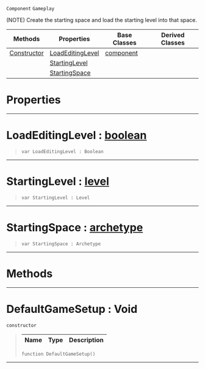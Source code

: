  `Component` `Gameplay`



(NOTE) Create the starting space and load the starting level into that space.

|Methods|Properties|Base Classes|Derived Classes|
|---|---|---|---|
|[ Constructor](https://github.com/dragonCASTjosh/PlasmaDocs/blob/master/code_reference/class_reference/defaultgamesetup.markdown#defaultgamesetup-void)|[ LoadEditingLevel](https://github.com/dragonCASTjosh/PlasmaDocs/blob/master/code_reference/class_reference/defaultgamesetup.markdown#loadeditinglevel-plasma-en)|[component](https://github.com/dragonCASTjosh/PlasmaDocs/blob/master/code_reference/class_reference/component.markdown)| |
| |[ StartingLevel](https://github.com/dragonCASTjosh/PlasmaDocs/blob/master/code_reference/class_reference/defaultgamesetup.markdown#startinglevel-plasma-engin)| | |
| |[ StartingSpace](https://github.com/dragonCASTjosh/PlasmaDocs/blob/master/code_reference/class_reference/defaultgamesetup.markdown#startingspace-plasma-engin)| | |


 #  Properties


---  
 #  LoadEditingLevel : [boolean](https://github.com/dragonCASTjosh/PlasmaDocs/blob/master/code_reference/lightning_base_types/boolean.markdown)

> 
> ``` lang=cpp, name=Lightning
> var LoadEditingLevel : Boolean


---  
 #  StartingLevel : [level](https://github.com/dragonCASTjosh/PlasmaDocs/blob/master/code_reference/class_reference/level.markdown)

> 
> ``` lang=cpp, name=Lightning
> var StartingLevel : Level


---  
 #  StartingSpace : [archetype](https://github.com/dragonCASTjosh/PlasmaDocs/blob/master/code_reference/class_reference/archetype.markdown)

> 
> ``` lang=cpp, name=Lightning
> var StartingSpace : Archetype


---  
 #  Methods


---  
 #  DefaultGameSetup : Void

 `constructor`

> 
> |Name|Type|Description|
> |---|---|---|
> ``` lang=cpp, name=Lightning
> function DefaultGameSetup()
> ``` 


---  
 

 